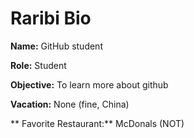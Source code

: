 # Raribi Bio

**Name:** GitHub student

**Role:** Student

**Objective:** To learn more about github

**Vacation:** None (fine, China)

** Favorite Restaurant:** McDonals (NOT)
